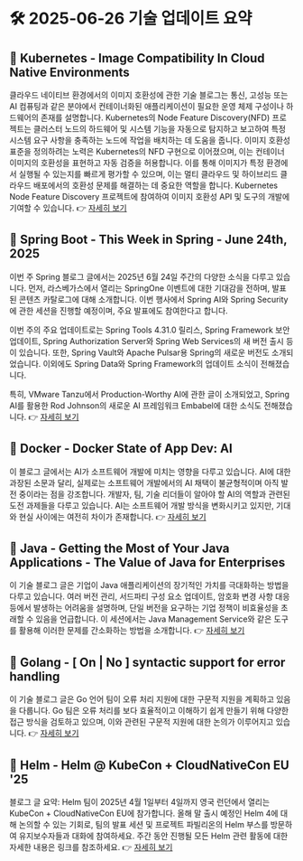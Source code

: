# 🛠️ 2025-06-26 기술 업데이트 요약

## 🔹 Kubernetes - Image Compatibility In Cloud Native Environments
클라우드 네이티브 환경에서의 이미지 호환성에 관한 기술 블로그는 통신, 고성능 또는 AI 컴퓨팅과 같은 분야에서 컨테이너화된 애플리케이션이 필요한 운영 체제 구성이나 하드웨어의 존재를 설명합니다. Kubernetes의 Node Feature Discovery(NFD) 프로젝트는 클러스터 노드의 하드웨어 및 시스템 기능을 자동으로 탐지하고 보고하여 특정 시스템 요구 사항을 충족하는 노드에 작업을 배치하는 데 도움을 줍니다. 이미지 호환성 표준을 정의하려는 노력은 Kubernetes의 NFD 구현으로 이어졌으며, 이는 컨테이너 이미지의 호환성을 표현하고 자동 검증을 허용합니다. 이를 통해 이미지가 특정 환경에서 실행될 수 있는지를 빠르게 평가할 수 있으며, 이는 멀티 클라우드 및 하이브리드 클라우드 배포에서의 호환성 문제를 해결하는 데 중요한 역할을 합니다. Kubernetes Node Feature Discovery 프로젝트에 참여하여 이미지 호환성 API 및 도구의 개발에 기여할 수 있습니다.
👉 [자세히 보기](https://kubernetes.io/blog/2025/06/25/image-compatibility-in-cloud-native-environments/)

## 🔹 Spring Boot - This Week in Spring - June 24th, 2025
이번 주 Spring 블로그 글에서는 2025년 6월 24일 주간의 다양한 소식을 다루고 있습니다. 먼저, 라스베가스에서 열리는 SpringOne 이벤트에 대한 기대감을 전하며, 발표된 콘텐츠 카탈로그에 대해 소개합니다. 이번 행사에서 Spring AI와 Spring Security에 관한 세션을 진행할 예정이며, 주요 발표에도 참여한다고 합니다.

이번 주의 주요 업데이트로는 Spring Tools 4.31.0 릴리스, Spring Framework 보안 업데이트, Spring Authorization Server와 Spring Web Services의 새 버전 출시 등이 있습니다. 또한, Spring Vault와 Apache Pulsar용 Spring의 새로운 버전도 소개되었습니다. 이외에도 Spring Data와 Spring Framework의 업데이트 소식이 전해졌습니다.

특히, VMware Tanzu에서 Production-Worthy AI에 관한 글이 소개되었고, Spring AI를 활용한 Rod Johnson의 새로운 AI 프레임워크 Embabel에 대한 소식도 전해졌습니다.
👉 [자세히 보기](https://spring.io/blog/2025/06/24/this-week-in-spring-june-24-2025)

## 🔹 Docker - Docker State of App Dev: AI
이 블로그 글에서는 AI가 소프트웨어 개발에 미치는 영향을 다루고 있습니다. AI에 대한 과장된 소문과 달리, 실제로는 소프트웨어 개발에서의 AI 채택이 불균형적이며 아직 발전 중이라는 점을 강조합니다. 개발자, 팀, 기술 리더들이 알아야 할 AI의 역할과 관련된 도전 과제들을 다루고 있습니다. AI는 소프트웨어 개발 방식을 변화시키고 있지만, 기대와 현실 사이에는 여전히 차이가 존재합니다.
👉 [자세히 보기](https://www.docker.com/blog/docker-state-of-app-dev-ai/)

## 🔹 Java - Getting the Most of Your Java Applications - The Value of Java for Enterprises
이 기술 블로그 글은 기업이 Java 애플리케이션의 장기적인 가치를 극대화하는 방법을 다루고 있습니다. 여러 버전 관리, 서드파티 구성 요소 업데이트, 암호화 변경 사항 대응 등에서 발생하는 어려움을 설명하며, 단일 버전을 요구하는 기업 정책이 비효율성을 초래할 수 있음을 언급합니다. 이 세션에서는 Java Management Service와 같은 도구를 활용해 이러한 문제를 간소화하는 방법을 소개합니다.
👉 [자세히 보기](https://inside.java/2025/06/25/javaone-java-value/)

## 🔹 Golang - [ On | No ] syntactic support for error handling
이 기술 블로그 글은 Go 언어 팀이 오류 처리 지원에 대한 구문적 지원을 계획하고 있음을 다룹니다. Go 팀은 오류 처리를 보다 효율적이고 이해하기 쉽게 만들기 위해 다양한 접근 방식을 검토하고 있으며, 이와 관련된 구문적 지원에 대한 논의가 이루어지고 있습니다.
👉 [자세히 보기](https://go.dev/blog/error-syntax)

## 🔹 Helm - Helm @ KubeCon + CloudNativeCon EU '25
블로그 글 요약: Helm 팀이 2025년 4월 1일부터 4일까지 영국 런던에서 열리는 KubeCon + CloudNativeCon EU에 참가합니다. 올해 말 출시 예정인 Helm 4에 대해 논의할 수 있는 기회로, 팀의 발표 세션 및 프로젝트 파빌리온의 Helm 부스를 방문하여 유지보수자들과 대화에 참여하세요. 주간 동안 진행될 모든 Helm 관련 활동에 대한 자세한 내용은 링크를 참조하세요.
👉 [자세히 보기](https://helm.sh/blog/helm-at-kubecon-eu-25/)

